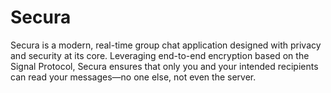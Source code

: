 # Secura
Secura is a modern, real-time group chat application designed with privacy and security at its core. Leveraging end-to-end encryption based on the Signal Protocol, Secura ensures that only you and your intended recipients can read your messages—no one else, not even the server.
